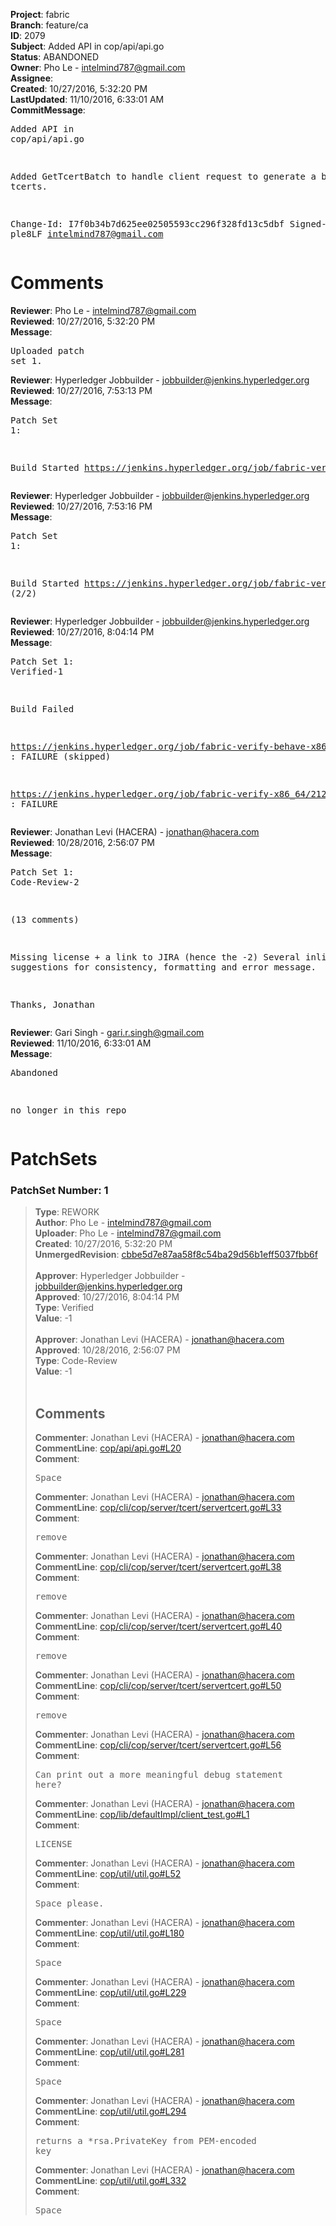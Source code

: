 <strong>Project</strong>: fabric<br><strong>Branch</strong>: feature/ca<br><strong>ID</strong>: 2079<br><strong>Subject</strong>: Added API in cop/api/api.go<br><strong>Status</strong>: ABANDONED<br><strong>Owner</strong>: Pho Le - intelmind787@gmail.com<br><strong>Assignee</strong>:<br><strong>Created</strong>: 10/27/2016, 5:32:20 PM<br><strong>LastUpdated</strong>: 11/10/2016, 6:33:01 AM<br><strong>CommitMessage</strong>:<br><pre>Added API in cop/api/api.go

Added GetTcertBatch to handle client request to generate
a batch of tcerts.

Change-Id: I7f0b34b7d625ee02505593cc296f328fd13c5dbf
Signed-off-by: ple8LF <intelmind787@gmail.com>
</pre><h1>Comments</h1><strong>Reviewer</strong>: Pho Le - intelmind787@gmail.com<br><strong>Reviewed</strong>: 10/27/2016, 5:32:20 PM<br><strong>Message</strong>: <pre>Uploaded patch set 1.</pre><strong>Reviewer</strong>: Hyperledger Jobbuilder - jobbuilder@jenkins.hyperledger.org<br><strong>Reviewed</strong>: 10/27/2016, 7:53:13 PM<br><strong>Message</strong>: <pre>Patch Set 1:

Build Started https://jenkins.hyperledger.org/job/fabric-verify-behave-x86_64/1018/</pre><strong>Reviewer</strong>: Hyperledger Jobbuilder - jobbuilder@jenkins.hyperledger.org<br><strong>Reviewed</strong>: 10/27/2016, 7:53:16 PM<br><strong>Message</strong>: <pre>Patch Set 1:

Build Started https://jenkins.hyperledger.org/job/fabric-verify-x86_64/2123/ (2/2)</pre><strong>Reviewer</strong>: Hyperledger Jobbuilder - jobbuilder@jenkins.hyperledger.org<br><strong>Reviewed</strong>: 10/27/2016, 8:04:14 PM<br><strong>Message</strong>: <pre>Patch Set 1: Verified-1

Build Failed 

https://jenkins.hyperledger.org/job/fabric-verify-behave-x86_64/1018/ : FAILURE (skipped)

https://jenkins.hyperledger.org/job/fabric-verify-x86_64/2123/ : FAILURE</pre><strong>Reviewer</strong>: Jonathan Levi (HACERA) - jonathan@hacera.com<br><strong>Reviewed</strong>: 10/28/2016, 2:56:07 PM<br><strong>Message</strong>: <pre>Patch Set 1: Code-Review-2

(13 comments)

Missing license + a link to JIRA (hence the -2)
Several inline suggestions for consistency, formatting and error message.

Thanks, Jonathan</pre><strong>Reviewer</strong>: Gari Singh - gari.r.singh@gmail.com<br><strong>Reviewed</strong>: 11/10/2016, 6:33:01 AM<br><strong>Message</strong>: <pre>Abandoned

no longer in this repo</pre><h1>PatchSets</h1><h3>PatchSet Number: 1</h3><blockquote><strong>Type</strong>: REWORK<br><strong>Author</strong>: Pho Le - intelmind787@gmail.com<br><strong>Uploader</strong>: Pho Le - intelmind787@gmail.com<br><strong>Created</strong>: 10/27/2016, 5:32:20 PM<br><strong>UnmergedRevision</strong>: [cbbe5d7e87aa58f8c54ba29d56b1eff5037fbb6f](https://github.com/hyperledger-gerrit-archive/fabric/commit/cbbe5d7e87aa58f8c54ba29d56b1eff5037fbb6f)<br><br><strong>Approver</strong>: Hyperledger Jobbuilder - jobbuilder@jenkins.hyperledger.org<br><strong>Approved</strong>: 10/27/2016, 8:04:14 PM<br><strong>Type</strong>: Verified<br><strong>Value</strong>: -1<br><br><strong>Approver</strong>: Jonathan Levi (HACERA) - jonathan@hacera.com<br><strong>Approved</strong>: 10/28/2016, 2:56:07 PM<br><strong>Type</strong>: Code-Review<br><strong>Value</strong>: -1<br><br><h2>Comments</h2><strong>Commenter</strong>: Jonathan Levi (HACERA) - jonathan@hacera.com<br><strong>CommentLine</strong>: [cop/api/api.go#L20](https://github.com/hyperledger-gerrit-archive/fabric/blob/cbbe5d7e87aa58f8c54ba29d56b1eff5037fbb6f/cop/api/api.go#L20)<br><strong>Comment</strong>: <pre>Space</pre><strong>Commenter</strong>: Jonathan Levi (HACERA) - jonathan@hacera.com<br><strong>CommentLine</strong>: [cop/cli/cop/server/tcert/servertcert.go#L33](https://github.com/hyperledger-gerrit-archive/fabric/blob/cbbe5d7e87aa58f8c54ba29d56b1eff5037fbb6f/cop/cli/cop/server/tcert/servertcert.go#L33)<br><strong>Comment</strong>: <pre>remove</pre><strong>Commenter</strong>: Jonathan Levi (HACERA) - jonathan@hacera.com<br><strong>CommentLine</strong>: [cop/cli/cop/server/tcert/servertcert.go#L38](https://github.com/hyperledger-gerrit-archive/fabric/blob/cbbe5d7e87aa58f8c54ba29d56b1eff5037fbb6f/cop/cli/cop/server/tcert/servertcert.go#L38)<br><strong>Comment</strong>: <pre>remove</pre><strong>Commenter</strong>: Jonathan Levi (HACERA) - jonathan@hacera.com<br><strong>CommentLine</strong>: [cop/cli/cop/server/tcert/servertcert.go#L40](https://github.com/hyperledger-gerrit-archive/fabric/blob/cbbe5d7e87aa58f8c54ba29d56b1eff5037fbb6f/cop/cli/cop/server/tcert/servertcert.go#L40)<br><strong>Comment</strong>: <pre>remove</pre><strong>Commenter</strong>: Jonathan Levi (HACERA) - jonathan@hacera.com<br><strong>CommentLine</strong>: [cop/cli/cop/server/tcert/servertcert.go#L50](https://github.com/hyperledger-gerrit-archive/fabric/blob/cbbe5d7e87aa58f8c54ba29d56b1eff5037fbb6f/cop/cli/cop/server/tcert/servertcert.go#L50)<br><strong>Comment</strong>: <pre>remove</pre><strong>Commenter</strong>: Jonathan Levi (HACERA) - jonathan@hacera.com<br><strong>CommentLine</strong>: [cop/cli/cop/server/tcert/servertcert.go#L56](https://github.com/hyperledger-gerrit-archive/fabric/blob/cbbe5d7e87aa58f8c54ba29d56b1eff5037fbb6f/cop/cli/cop/server/tcert/servertcert.go#L56)<br><strong>Comment</strong>: <pre>Can print out a more meaningful debug statement here?</pre><strong>Commenter</strong>: Jonathan Levi (HACERA) - jonathan@hacera.com<br><strong>CommentLine</strong>: [cop/lib/defaultImpl/client_test.go#L1](https://github.com/hyperledger-gerrit-archive/fabric/blob/cbbe5d7e87aa58f8c54ba29d56b1eff5037fbb6f/cop/lib/defaultImpl/client_test.go#L1)<br><strong>Comment</strong>: <pre>LICENSE</pre><strong>Commenter</strong>: Jonathan Levi (HACERA) - jonathan@hacera.com<br><strong>CommentLine</strong>: [cop/util/util.go#L52](https://github.com/hyperledger-gerrit-archive/fabric/blob/cbbe5d7e87aa58f8c54ba29d56b1eff5037fbb6f/cop/util/util.go#L52)<br><strong>Comment</strong>: <pre>Space please.</pre><strong>Commenter</strong>: Jonathan Levi (HACERA) - jonathan@hacera.com<br><strong>CommentLine</strong>: [cop/util/util.go#L180](https://github.com/hyperledger-gerrit-archive/fabric/blob/cbbe5d7e87aa58f8c54ba29d56b1eff5037fbb6f/cop/util/util.go#L180)<br><strong>Comment</strong>: <pre>Space</pre><strong>Commenter</strong>: Jonathan Levi (HACERA) - jonathan@hacera.com<br><strong>CommentLine</strong>: [cop/util/util.go#L229](https://github.com/hyperledger-gerrit-archive/fabric/blob/cbbe5d7e87aa58f8c54ba29d56b1eff5037fbb6f/cop/util/util.go#L229)<br><strong>Comment</strong>: <pre>Space</pre><strong>Commenter</strong>: Jonathan Levi (HACERA) - jonathan@hacera.com<br><strong>CommentLine</strong>: [cop/util/util.go#L281](https://github.com/hyperledger-gerrit-archive/fabric/blob/cbbe5d7e87aa58f8c54ba29d56b1eff5037fbb6f/cop/util/util.go#L281)<br><strong>Comment</strong>: <pre>Space</pre><strong>Commenter</strong>: Jonathan Levi (HACERA) - jonathan@hacera.com<br><strong>CommentLine</strong>: [cop/util/util.go#L294](https://github.com/hyperledger-gerrit-archive/fabric/blob/cbbe5d7e87aa58f8c54ba29d56b1eff5037fbb6f/cop/util/util.go#L294)<br><strong>Comment</strong>: <pre>returns a *rsa.PrivateKey from PEM-encoded key</pre><strong>Commenter</strong>: Jonathan Levi (HACERA) - jonathan@hacera.com<br><strong>CommentLine</strong>: [cop/util/util.go#L332](https://github.com/hyperledger-gerrit-archive/fabric/blob/cbbe5d7e87aa58f8c54ba29d56b1eff5037fbb6f/cop/util/util.go#L332)<br><strong>Comment</strong>: <pre>Space</pre></blockquote>